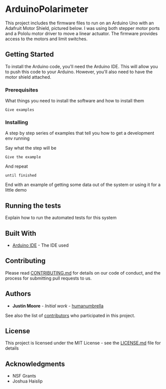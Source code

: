# ArduinoPolarimeter
This project includes the firmware files to run on an Arduino Uno with an  Adafruit Motor Shield, pictured below. I was using both stepper motor ports and a Pololu motor driver to move a linear actuator. The firmware provides access to the motors and limit switches.

## Getting Started
To install the Arduino code, you'll need the Arduino IDE. This will allow you to push this code to your Arduino. However, you'll also need to have the motor shield attached.

### Prerequisites

What things you need to install the software and how to install them

```
Give examples
```

### Installing

A step by step series of examples that tell you how to get a development env running

Say what the step will be

```
Give the example
```

And repeat

```
until finished
```

End with an example of getting some data out of the system or using it for a little demo

## Running the tests

Explain how to run the automated tests for this system

## Built With

* [Arduino IDE](https://www.arduino.cc/en/Main/Software) - The IDE used

## Contributing

Please read [CONTRIBUTING.md](#) for details on our code of conduct, and the process for submitting pull requests to us.


## Authors

* **Justin Moore** - *Initial work* - [humanumbrella](https://github.com/humanumbrella)

See also the list of [contributors](https://github.com/ArduinoPolarimeter/contributors) who participated in this project.

## License

This project is licensed under the MIT License - see the [LICENSE.md](LICENSE.md) file for details

## Acknowledgments

* NSF Grants
* Joshua Haislip
